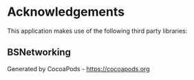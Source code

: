 # Acknowledgements
This application makes use of the following third party libraries:

## BSNetworking


Generated by CocoaPods - https://cocoapods.org
